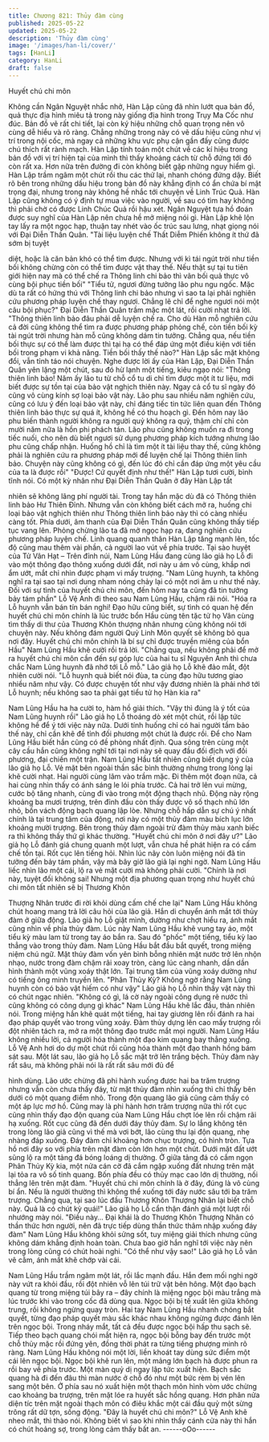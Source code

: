 ```yaml
---
title: Chương 821: Thủy đàm cùng
published: 2025-05-22
updated: 2025-05-22
description: 'Thủy đàm cùng'
image: '/images/han-li/cover/'
tags: [HanLi]
category: HanLi
draft: false
---
```


Huyết chú chi môn

Không cần Ngân Nguyệt nhắc nhở, Hàn Lập cũng đã nhìn lướt
qua bản đồ, quả thực địa hình miêu tả trong này giống địa hình
trong Trụy Ma Cốc như đúc.
Bản đồ vẽ rất chi tiết, lại còn ký hiệu những chỗ quan trọng nên
vô cùng dễ hiểu và rõ ràng.
Chẳng những trong này có vẽ dấu hiệu cũng như vị trí trong nội
cốc, mà ngay cả những khu vực phụ cận gần đấy cũng được chú
thích rất rành mạch.
Hàn Lập tính toán một chút về các kí hiệu trong bản đồ với vị trí
hiện tại của mình thì thấy khoảng cách từ chỗ đứng tới đó còn rất
xa. Hơn nữa trên đường đi còn không biết gặp những nguy hiểm
gì.
Hàn Lập trầm ngâm một chút rồi thu các thứ lại, nhanh chóng
đứng dậy.
Biết rõ bên trong những dấu hiệu trong bản đồ này khẳng định có
ẩn chứa bí mật trọng đại, nhưng trong này không hề nhắc tới
chuyện về Linh Trúc Quả. Hàn Lập cũng không có ý định tự mua
việc vào người, về sau có tìm hay không thì phải chờ có được
Linh Chúc Quả rồi hậu xét.
Ngân Nguyệt tựa hồ đoán được suy nghĩ của Hàn Lập nên chưa
hề mở miệng nói gì. Hàn Lập khẽ lộn tay lấy ra một ngọc hạp,
thuận tay nhét vào ốc trúc sau lưng, nhạt giọng nói với Đại Diễn
Thần Quân.
"Tài liệu luyện chế Thất Diễm Phiến không ít thứ đã sớm bị tuyệt

diệt, hoặc là căn bản khó có thể tìm được. Nhưng với kì tái ngút
trời như tiền bối không chừng còn có thể tìm được vật thay thế.
Nếu thật sự tại tu tiên giới hiện nay mà có thể chế ra Thông linh
chi bảo thì vãn bối quả thực vô cùng bội phục tiền bối"
"Tiểu tử, ngươi đừng tưởng lão phu ngu ngốc. Mặc dù ta rất có
hứng thú với Thông linh chi bảo nhưng vì sao ta lại phải nghiên
cứu phương pháp luyện chế thay ngươi. Chẳng lẽ chỉ để nghe
ngươi nói một câu bội phục?" Đại Diễn Thần Quân trầm mặc một
lát, rồi cười nhạt trả lời.
"Thông thiên linh bảo đâu phải dễ luyện chế ra. Cho dù Hàn mỗ
nghiên cứu cả đời cũng không thể tìm ra được phương pháp
phỏng chế, còn tiền bối kỳ tài ngút trời nhưng hàn mỗ cũng không
dám tin tưởng. Chẳng qua, nếu tiền bối thực sự có thể làm được
thì tại hạ có thể đáp ứng một điều kiện với tiền bối trong phạm vi
khả năng. Tiền bối thấy thế nào?" Hàn Lập sắc mặt không đổi,
vẫn tỉnh táo nói chuyện.
Nghe được lời ấy của Hàn Lập, Đại Diễn Thần Quân yên lặng một
chút, sau đó hừ lạnh một tiếng, kiêu ngạo nói:
"Thông thiên linh bảo! Năm ấy lão tu từ chỗ cổ tu di chỉ tìm được
một ít tư liệu, mới biết được sự tồn tại của bảo vật nghịch thiên
này. Ngay cả cổ tu sĩ ngày đó cũng vô cùng kính sợ loại bảo vật
này. Lão phu sau nhiều năm nghiên cứu, cũng có lưu ý đến loại
bảo vật này, chỉ đáng tiếc tin tức liên quan đến Thông thiên linh
bảo thực sự quá ít, không hề có thu hoạch gì. Đến hôm nay lão
phu biến thành người không ra người quỷ không ra quỷ, thậm chí
chỉ còn mười năm nữa là hồn phi phách tán. Lão phu cũng không
muốn ra đi trong tiếc nuối, cho nên dù biết ngươi sử dụng phương
pháp kích tướng nhưng lão phu cũng chấp nhận. Huống hồ chỉ là
tìm một ít tài liệu thay thế, cũng không phải là nghiên cứu ra
phương pháp mới để luyện chế lại Thông thiên linh bảo. Chuyện
này cũng không có gì, đến lúc đó chỉ cần đáp ứng một yêu cầu
của ta là được rồi"
"Được! Cứ quyết định như thế!" Hàn Lập tươi cười, bình tĩnh nói.
Có một kỳ nhân như Đại Diễn Thần Quân ở đây Hàn Lập tất

nhiên sẽ không lãng phí người tài.
Trong tay hắn mặc dù đã có Thông thiên linh bảo Hư Thiên Đỉnh.
Nhưng vẫn còn không biết cách mở ra, huống chi loại bảo vật
nghịch thiên như Thông thiên linh bảo này thì có càng nhiều càng
tốt.
Phía dưới, âm thanh của Đại Diễn Thần Quân cũng không thấy
tiếp tục vang lên. Phỏng chừng lão ta đã mở ngọc hạp ra, đang
nghiên cứu phương pháp luyện chế.
Linh quang quanh thân Hàn Lập tăng mạnh lên, tốc độ cũng mau
thêm vài phần, cả người lao vút về phía trước.
Tại sào huyệt của Tử Vân Hạt – Trên đỉnh núi, Nam Lũng Hầu
đang cùng lão giả họ Lỗ đi vào một thông đạo thông xuống dưới
đất, nơi này u ám vô cùng, khắp nơi ẩm ướt, mắt chỉ nhìn được
phạm vi mấy trượng.
"Nam Lũng huynh, ta không nghĩ ra tại sao tại nơi dung nham
nóng chảy lại có một nơi âm u như thế này. Đối với sự tình của
huyết chú chi môn, đến hôm nay ta cũng đã tin tưởng bảy tám
phần" Lỗ Vệ Anh đi theo sau Nam Lũng Hầu, chậm rãi nói.
"Hóa ra Lỗ huynh vẫn bán tín bán nghi! Đạo hữu cũng biết, sự
tình có quan hệ đến huyết chú chi môn chính là lúc trước bổn Hầu
cùng tên tặc tử họ Vân cùng tìm thấy di thư của Thương Khôn
thượng nhân nhưng cũng không nói tới chuyện này. Nếu không
đám người Quỷ Linh Môn quyết sẽ không bỏ qua nơi đây. Huyết
chú chi môn chính là bí sự chỉ được truyền miêng của bổn Hầu"
Nam Lũng Hầu khẽ cười rồi trả lời.
"Chẳng qua, nếu không phải để mở ra huyết chú chi môn cần đến
sự góp lực của hai tu sĩ Nguyên Anh thì chưa chắc Nam Lũng
huynh đã nhớ tới Lỗ mỗ." Lão giả họ Lỗ khẽ đảo mắt, đột nhiên
cười nói.
"Lỗ huynh quả biết nói đùa, ta cùng đạo hữu tương giao nhiều
năm như vậy. Có được chuyện tốt như vậy đương nhiên là phải
nhớ tới Lỗ huynh; nếu không sao ta phải gạt tiểu tử họ Hàn kia ra"

Nam Lũng Hầu ha ha cười to, hàm hồ giải thích.
"Vậy thì đúng là ý tốt của Nam Lũng huynh rồi" Lão giả họ Lỗ
thoáng dò xét một chút, rồi lập tức không hề để ý tới việc này
nữa.
Dưới tính huống chỉ có hai người tầm bảo thế này, chỉ cần khẽ đề
tỉnh đối phương một chút là được rồi. Để cho Nam Lũng Hầu biết
hắn cũng có đề phòng nhất định. Qua sông trên cùng một cây cầu
hắn cũng không nghĩ tới tại nơi này sẽ quay đầu đối địch với đối
phương, đại chiến một trận.
Nam Lũng Hầu tất nhiên cũng biết dụng ý của lão giả họ Lỗ. Vẻ
mặt bên ngoài thần sắc bình thường nhưng trong lòng lại khẽ
cười nhạt.
Hai người cùng lâm vào trầm mặc. Đi thêm một đoạn nữa, cả hai
cùng nhìn thấy có ánh sáng le lói phía trước. Cả hai trở lên vui
mừng, cước bộ tăng nhanh, cùng đi vào trong một động thạch
nhũ.
Động này rộng khoảng ba mươi trượng, trên đỉnh đầu còn thấy
được vô số thạch nhũ lớn nhỏ, bốn vách động bạch quang lập
lòe. Nhưng chỗ hấp dẫn sự chú ý nhất chính là tại trung tâm của
động, nơi này có một thủy đàm màu bích lục lớn khoảng mười
trượng.
Bên trong thủy đàm ngoài trừ đàm thủy màu xanh biếc ra thì
không thấy thứ gì khác thường.
"Huyết chú chi môn ở nơi đây ư?" Lão giả họ Lỗ đánh giá chung
quanh một lượt, vẫn chưa hề phát hiện ra có cấm chế tồn tại. Rốt
cục lên tiếng hỏi.
Nhìn lúc nãy còn luôn miệng nói đã tin tưởng đến bảy tám phần,
vậy mà bây giờ lão giả lại nghi ngờ. Nam Lũng Hầu liếc nhìn lão
một cái, lộ ra vẻ mặt cười mà không phải cười.
"Chính là nơi này, tuyệt đối không sai! Nhưng một địa phương
quan trọng như huyết chú chi môn tất nhiên sẽ bị Thương Khôn

Thượng Nhân trước đi rời khỏi dùng cấm chế che lại" Nam Lũng
Hầu không chút hoang mang trả lời câu hỏi của lão giả. Hắn di
chuyển ánh mắt tới thủy đàm ở giữa động.
Lão giả họ Lỗ giật mình, dường như chợt hiểu ra, ánh mắt cũng
nhìn về phía thủy đàm.
Lúc này Nam Lũng Hầu khẽ vung tay áo, một tiểu kỳ màu lam từ
trong tay áo bắn ra. Sau đó "phốc" một tiếng, tiểu kỳ lao thẳng
vào trong thủy đàm.
Nam Lũng Hầu bắt đầu bắt quyết, trong miệng niệm chú ngữ.
Mặt thủy đàm vốn yên bình bỗng nhiên mặt nước trở lên nhộn
nhạo, nước trong đàm chậm rãi xoay tròn, càng lúc càng nhanh,
dần dần hình thành một vũng xoáy thật lớn. Tại trung tâm của
vũng xoáy dường như có tiếng ông minh truyền lên.
"Phân Thủy Kỳ? Không ngờ rằng Nam Lũng huynh còn có bảo vật
hiếm có như vậy" Lão giả họ Lỗ nhìn thấy vật này thì có chút ngạc
nhiên.
"Không có gì, lá cờ này ngoài công dụng rẽ nước thì cũng không
có công dụng gì khác" Nam Lũng Hầu khẽ lắc đầu, thản nhiên nói.
Trong miệng hắn khẽ quát một tiếng, hai tay giương lên rồi đánh
ra hai đạo pháp quyết vào trong vũng xoáy.
Đàm thủy dựng lên cao mấy trượng rồi đột nhiên tách ra, mở ra
một thông đạo trước mắt mọi người.
Nam Lũng Hầu không nhiều lời, cả người hóa thành một đạo kim
quang bay thẳng xuống.
Lỗ Vệ Anh hơi do dự một chút rồi cũng hóa thành một đạo thanh
hồng bám sát sau.
Một lát sau, lão giả họ Lỗ sắc mặt trở lên trắng bệch.
Thủy đàm này rất sâu, mà không phải nói là rất rất sâu mới đủ để

hình dùng.
Lão ước chừng đã phi hành xuống được hai ba trăm trượng
nhưng vẫn còn chưa thấy đáy, từ mặt thủy đàm nhìn xuống thì chỉ
thấy bên dưới có một quang điểm nhỏ. Trong độn quang lão giả
cũng cảm thấy có một áp lực mơ hồ.
Cũng may là phi hành hơn trăm trượng nữa thì rốt cục cũng nhìn
thấy đạo độn quang của Nam Lũng Hầu chợt lóe lên rồi chậm rãi
hạ xuống. Rốt cục cũng đã đến dưới đáy thủy đàm.
Sự lo lắng không tên trong lòng lão giả cũng vì thế mà vơi bớt, lão
cùng thu lại độn quang, nhẹ nhàng đáp xuống.
Đáy đàm chỉ khoảng hơn chục trượng, có hình tròn. Tựa hồ nơi
đây so với phía trên mặt đàm còn lớn hơn một chút. Dưới mặt đất
ướt sũng lộ ra một tảng đá bóng loáng dị thường.
Ở giữa tảng đá có cắm ngọn Phân Thủy Kỳ kia, một nửa cán cờ
đã cắm ngập xuống đất nhưng trên mặt lại tỏa ra vô số tinh
quang.
Bốn phía đều có thủy mạc cao lớn dị thường, nối thẳng lên trên
mặt đàm.
"Huyết chú chi môn chính là ở đây, đúng là vô cùng bí ẩn. Nếu là
người thường thì không thể xuống tới đáy nước sâu tới ba trăm
trượng. Chẳng qua, tại sao lúc đầu Thương Khôn Thượng Nhân
lại biết chỗ này. Quả là có chút kỳ quái!" Lão giả họ Lỗ cẩn thận
đánh giá một lượt rồi nhướng mày nói.
"Điều này… Đại khái là do Thương Khôn Thượng Nhân có thần
thức hơn người, nên đã trực tiếp dùng thần thức thâm nhập xuống
đáy đàm" Nam Lũng Hầu không khỏi sửng sốt, tuy miệng giải
thích nhưng cũng không dám khẳng định hoàn toàn. Chưa bao
giờ hắn nghĩ tới việc này nên trong lòng cũng có chút hoài nghi.
"Có thể như vậy sao!" Lão giả họ Lỗ vân vê cằm, ánh mắt khẽ
chớp vài cái.

Nam Lũng Hầu trầm ngâm một lát, rồi lắc mạnh đầu. Hắn đem
mối nghi ngờ này vứt ra khỏi đầu, rồi đột nhiên vỗ lên túi trữ vật
bên hông.
Một đạo bạch quang từ trong miệng túi bây ra – đây chính là
miệng ngọc bội màu trắng mà lúc trước khi vào trong cốc đã dùng
qua. Ngọc bội bị tế xuất lên giữa không trung, rồi không ngừng
quay tròn.
Hai tay Nam Lũng Hầu nhanh chóng bắt quyết, từng đạo pháp
quyết màu sắc khác nhau không ngừng được đánh lên trên ngọc
bội. Trong nháy mắt, tất cả đều được ngọc bội hấp thu sạch sẽ.
Tiếp theo bạch quang chói mắt hiện ra, ngọc bội bỗng bay đến
trước một chỗ thủy mặc rồi đứng yên, đồng thời phát ra từng
tiếng phượng minh rõ ràng.
Nam Lũng Hầu không nói một lời, liền khoát tay dùng sức điểm
một cái lên ngọc bội.
Ngọc bội khẽ run lên, một mảng lớn bạch hà được phun ra rồi bay
về phía trước.
Một màn quỷ dị ngay lập tức xuất hiện.
Bạch sắc quang hà đi đến đâu thì màn nước ở chỗ đó như một
bức rèm bị vén lên sang một bên.
Ở phía sau nó xuất hiện một thạch môn hình vòm ước chừng cao
khoảng ba trượng, trên mặt lóe ra huyết sắc hồng quang.
Hơn phân nửa diện tíc trên mặt ngoài thạch môn có điêu khắc
một cái đầu quỷ một sừng trông rất dữ tợn, sống động. "Đây là
huyết chú chi môn?" Lỗ Vệ Anh khẽ nheo mắt, thì thào nói.
Không biết vì sao khi nhìn thấy cánh cửa này thì hắn có chút
hoảng sợ, trong lòng cảm thấy bất an.
------oOo------
